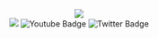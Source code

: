 <div id="header" align="center">
  <img src=https://i.pinimg.com/originals/54/b5/b5/54b5b572a814ce721e1b01adabed5c84.gif
</div>
<div id="badges">
  <img src=https://img.shields.io/badge/:badgeContent?logo=telegram&logoColor=blue&link=https%3A%2F%2Ft.me%2FNekoshkodan&link=https%3A%2F%2Ft.me%2FNekoshkodan/>
  <img src="https://img.shields.io/badge/YouTube-red?style=for-the-badge&logo=youtube&logoColor=white" alt="Youtube Badge"/>
  <img src="https://img.shields.io/badge/Twitter-blue?style=for-the-badge&logo=twitter&logoColor=white" alt="Twitter Badge"/>
</div>
